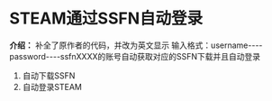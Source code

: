 # STEAM通过SSFN自动登录

**介绍：**
补全了原作者的代码，并改为英文显示
输入格式：username----password----ssfnXXXX的账号自动获取对应的SSFN下载并且自动登录



1. 自动下载SSFN
2. 自动登录STEAM
